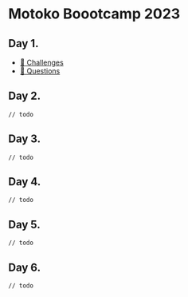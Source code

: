 # Motoko Boootcamp 2023

## Day 1.

- [🥊 Challenges](./day1/challenges.mo)
- [🙋 Questions](./day1/QUESTIONS.md)

## Day 2.

`// todo`

## Day 3.

`// todo`

## Day 4.

`// todo`

## Day 5.

`// todo`

## Day 6.

`// todo`
